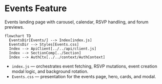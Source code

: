 # Events Feature

Events landing page with carousel, calendar, RSVP handling, and forum previews.

```mermaid
flowchart TD
  EventsDir[Events/] --> Index[index.js]
  EventsDir --> Styles[Events.css]
  Index --> ApiClient[../../api/client.js]
  Index --> SectionComp[../Section]
  Index --> AuthCtx[../../context/AuthContext]
```

- `index.js` — orchestrates event fetching, RSVP mutations, event creation modal logic, and background rotation.
- `Events.css` — presentation for the events page, hero, cards, and modal.
